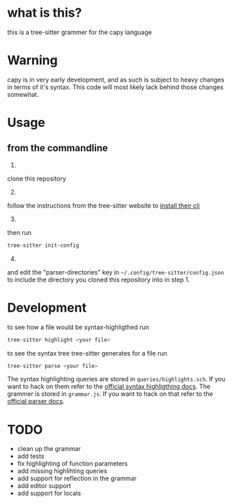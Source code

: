 # what is this?

this is a tree-sitter grammer for the capy language

# Warning

capy is in very early development, and as such is subject to heavy changes in terms of it's syntax.
This code will most likely lack behind those changes somewhat.

# Usage


## from the commandline

1.

clone this repository

2.

follow the instructions from the tree-sitter website to [install their cli](https://tree-sitter.github.io/tree-sitter/creating-parsers#installation)

3.
then run
```sh
tree-sitter init-config
```

4.
and edit the "parser-directories" key in `~/.config/tree-sitter/config.json` to include the directory you cloned this repository into in step 1.

# Development

to see how a file would be syntax-highligthed run
```sh
tree-sitter highlight <your file>
```
to see the syntax tree tree-sitter generates for a file run
```sh
tree-sitter parse <your file>
```

The syntax highlighting queries are stored in `queries/highlights.sch`.
If you want to hack on them refer to the [official syntax highligthing docs](https://tree-sitter.github.io/tree-sitter/syntax-highlighting).
The grammer is stored in `grammar.js`.
If you want to hack on that refer to the [official parser docs](https://tree-sitter.github.io/tree-sitter/creating-parsers#the-grammar-dsl).


# TODO
- clean up the grammar
- add tests
- fix highlighting of function parameters
- add missing highlihting queries
- add support for reflection in the grammar
- add editor support
- add support for locals

